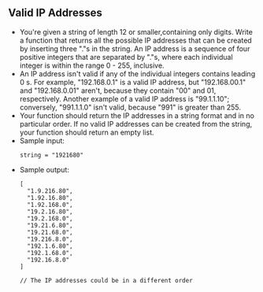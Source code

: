 ## Valid IP Addresses


- You're given a string of length 12 or smaller,containing only digits. Write a function that returns all the possible IP addresses that can be created by inserting three "."s in the string. An IP address is a sequence of four positive integers that are separated by "."s, where each individual integer is within the range 0 - 255, inclusive.
- An IP address isn't valid if any of the individual integers contains leading 0 s. For example, "192.168.0.1" is a valid IP address, but "192.168.00.1" and "192.168.0.01" aren't, because they contain "00" and 01, respectively. Another example of a valid IP address is "99.1.1.10"; conversely, "991.1.1.0" isn't valid, because "991" is greater than 255.
- Your function should return the IP addresses in a string format and in no particular order. If no valid IP addresses can be created from the string, your function should return an empty list.
- Sample input:
    ~~~
    string = "1921680"
    ~~~
- Sample output:
    ~~~
    [ 
      "1.9.216.80",
      "1.92.16.80",
      "1.92.168.0",
      "19.2.16.80",
      "19.2.168.0",
      "19.21.6.80",
      "19.21.68.0",
      "19.216.8.0",
      "192.1.6.80",
      "192.1.68.0",
      "192.16.8.0"
    ]

    // The IP addresses could be in a different order
    ~~~